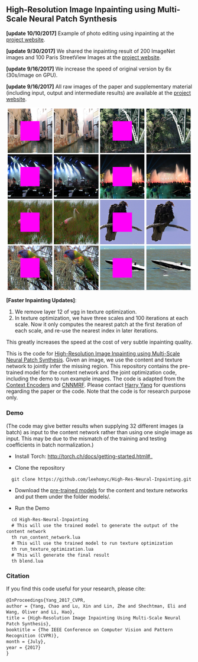 ## High-Resolution Image Inpainting using Multi-Scale Neural Patch Synthesis

**[update 10/10/2017]** Example of photo editing using inpainting at the [project website](http://www.harryyang.org/inpainting). 

**[update 9/30/2017]** We shared the inpainting result of 200 ImageNet images and 100 Paris StreetView Images at the [project website](http://www.harryyang.org/inpainting). 

**[update 9/16/2017]** We increase the speed of original version by 6x (30s/image on GPU). 

**[update 9/16/2017]** All raw images of the paper and supplementary material (including input, output and intermediate results) are available at the [project website](http://www.harryyang.org/inpainting).

![teaser](images/teaser.png "Sample inpainting results on held-out ImageNet images")

**[Faster Inpainting Updates]**:

1. We remove layer 12 of vgg in texture optimization.
2. In texture optimization, we have three scales and 100 iterations at each scale. Now it only computes the nearest patch at the first iteration of each scale, and re-use the nearest index in later iterations.

This greatly increases the speed at the cost of very subtle inpainting quality. 

This is the code for [High-Resolution Image Inpainting using Multi-Scale Neural Patch Synthesis](https://arxiv.org/pdf/1611.09969). Given an image, we use the content and texture network to jointly infer the missing region. This repository contains the pre-trained model for the content network and the joint optimization code, including the demo to run example images. The code is adapted from the [Context Encoders](https://github.com/pathak22/context-encoder) and [CNNMRF](https://github.com/chuanli11/CNNMRF). Please contact [Harry Yang](http://www.harryyang.org) for questions regarding the paper or the code. Note that the code is for research purpose only.

### Demo

(The code may give better results when supplying 32 different images (a batch) as input to the content network rather than using one single image as input. This may be due to the mismatch of the training and testing coefficients in batch normalization.)

- Install Torch:  http://torch.ch/docs/getting-started.html#_

- Clone the repository
```Shell
  git clone https://github.com/leehomyc/High-Res-Neural-Inpainting.git
```

- Download the [pre-trained models](https://drive.google.com/open?id=0BxYj-YwDqh45XzZVTXF1dnJXY28) for the content and texture networks and put them under the folder models/.

- Run the Demo
```Shell
  cd High-Res-Neural-Inpainting
  # This will use the trained model to generate the output of the content network
  th run_content_network.lua
  # This will use the trained model to run texture optimization
  th run_texture_optimization.lua
  # This will generate the final result
  th blend.lua
```


### Citation

If you find this code useful for your research, please cite:

```
@InProceedings{Yang_2017_CVPR,
author = {Yang, Chao and Lu, Xin and Lin, Zhe and Shechtman, Eli and Wang, Oliver and Li, Hao},
title = {High-Resolution Image Inpainting Using Multi-Scale Neural Patch Synthesis},
booktitle = {The IEEE Conference on Computer Vision and Pattern Recognition (CVPR)},
month = {July},
year = {2017}
}
```


